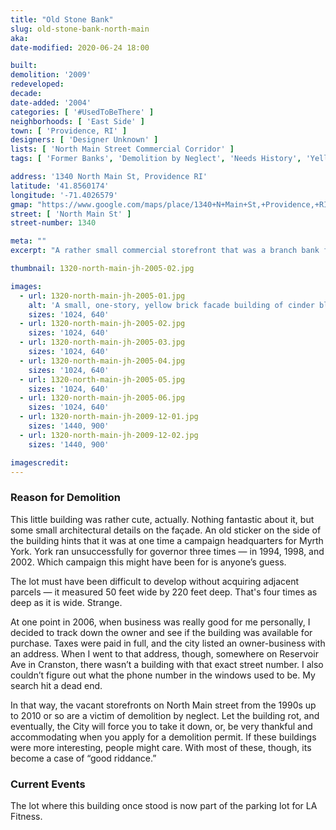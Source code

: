 ```yaml
---
title: "Old Stone Bank"
slug: old-stone-bank-north-main
aka:
date-modified: 2020-06-24 18:00

built: 
demolition: '2009'
redeveloped: 
decade:
date-added: '2004'
categories: [ '#UsedToBeThere' ]
neighborhoods: [ 'East Side' ]
town: [ 'Providence, RI' ]
designers: [ 'Designer Unknown' ]
lists: [ 'North Main Street Commercial Corridor' ]
tags: [ 'Former Banks', 'Demolition by Neglect', 'Needs History', 'Yellow brick' ]

address: '1340 North Main St, Providence RI'
latitude: '41.8560174'
longitude: '-71.4026579'
gmap: "https://www.google.com/maps/place/1340+N+Main+St,+Providence,+RI"
street: [ 'North Main St' ]
street-number: 1340

meta: ""
excerpt: "A rather small commercial storefront that was a branch bank for some time but abandoned for many years before eventual demolition."

thumbnail: 1320-north-main-jh-2005-02.jpg

images:
  - url: 1320-north-main-jh-2005-01.jpg
    alt: 'A small, one-story, yellow brick facade building of cinder block construction once used as a banking branch office along a busy commercial strip.'
    sizes: '1024, 640'
  - url: 1320-north-main-jh-2005-02.jpg
    sizes: '1024, 640'
  - url: 1320-north-main-jh-2005-03.jpg
    sizes: '1024, 640'
  - url: 1320-north-main-jh-2005-04.jpg
    sizes: '1024, 640'
  - url: 1320-north-main-jh-2005-05.jpg
    sizes: '1024, 640'
  - url: 1320-north-main-jh-2005-06.jpg
    sizes: '1024, 640'
  - url: 1320-north-main-jh-2009-12-01.jpg
    sizes: '1440, 900'
  - url: 1320-north-main-jh-2009-12-02.jpg
    sizes: '1440, 900'

imagescredit: 
---
```


### Reason for Demolition

This little building was rather cute, actually. Nothing fantastic about it, but some small architectural details on the façade. An old sticker on the side of the building hints that it was at one time a campaign headquarters for Myrth York. York ran unsuccessfully for governor three times — in 1994, 1998, and 2002. Which campaign this might have been for is anyone’s guess. 

The lot must have been difficult to develop without acquiring adjacent parcels — it measured 50 feet wide by 220 feet deep. That's four times as deep as it is wide. Strange. 

At one point in 2006, when business was really good for me personally, I decided to track down the owner and see if the building was available for purchase. Taxes were paid in full, and the city listed an owner-business with an address. When I went to that address, though, somewhere on Reservoir Ave in Cranston, there wasn’t a building with that exact street number. I also couldn’t figure out what the phone number in the windows used to be. My search hit a dead end.

In that way, the vacant storefronts on North Main street from the 1990s up to 2010 or so are a victim of demolition by neglect. Let the building rot, and eventually, the City will force you to take it down, or, be very thankful and accommodating when you apply for a demolition permit. If these buildings were more interesting, people might care. With most of these, though, its become a case of “good riddance.”


### Current Events

The lot where this building once stood is now part of the parking lot for LA Fitness. 
